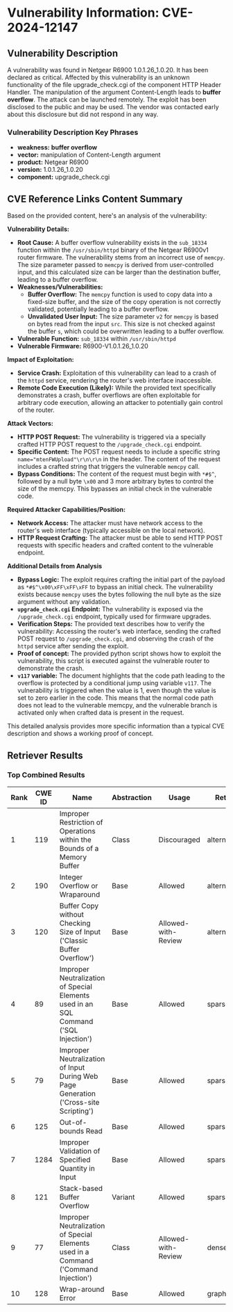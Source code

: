# Vulnerability Information: CVE-2024-12147

## Vulnerability Description
A vulnerability was found in Netgear R6900 1.0.1.26_1.0.20. It has been declared as critical. Affected by this vulnerability is an unknown functionality of the file upgrade_check.cgi of the component HTTP Header Handler. The manipulation of the argument Content-Length leads to **buffer overflow**. The attack can be launched remotely. The exploit has been disclosed to the public and may be used. The vendor was contacted early about this disclosure but did not respond in any way.

### Vulnerability Description Key Phrases
- **weakness:** **buffer overflow**
- **vector:** manipulation of Content-Length argument
- **product:** Netgear R6900
- **version:** 1.0.1.26_1.0.20
- **component:** upgrade_check.cgi

## CVE Reference Links Content Summary
Based on the provided content, here's an analysis of the vulnerability:

**Vulnerability Details:**

*   **Root Cause:** A buffer overflow vulnerability exists in the `sub_18334` function within the `/usr/sbin/httpd` binary of the Netgear R6900v1 router firmware. The vulnerability stems from an incorrect use of `memcpy`. The size parameter passed to `memcpy` is derived from user-controlled input, and this calculated size can be larger than the destination buffer, leading to a buffer overflow.
*   **Weaknesses/Vulnerabilities:**
    *   **Buffer Overflow:** The `memcpy` function is used to copy data into a fixed-size buffer, and the size of the copy operation is not correctly validated, potentially leading to a buffer overflow.
    *   **Unvalidated User Input:** The size parameter `v2` for `memcpy` is based on bytes read from the input `src`. This size is not checked against the buffer `s`, which could be overwritten leading to a buffer overflow.
*  **Vulnerable Function:** `sub_18334` within `/usr/sbin/httpd`
* **Vulnerable Firmware:** R6900-V1.0.1.26\_1.0.20

**Impact of Exploitation:**

*   **Service Crash:** Exploitation of this vulnerability can lead to a crash of the `httpd` service, rendering the router's web interface inaccessible.
*   **Remote Code Execution (Likely):** While the provided text specifically demonstrates a crash, buffer overflows are often exploitable for arbitrary code execution, allowing an attacker to potentially gain control of the router.

**Attack Vectors:**

*   **HTTP POST Request:** The vulnerability is triggered via a specially crafted HTTP POST request to the `/upgrade_check.cgi` endpoint.
*   **Specific Content:** The POST request needs to include a specific string `name="mtenFWUpload"\r\n\r\n` in the header. The content of the request includes a crafted string that triggers the vulnerable `memcpy` call.
*  **Bypass Conditions:** The content of the request must begin with `*#$^`, followed by a null byte `\x00` and 3 more arbitrary bytes to control the size of the memcpy. This bypasses an initial check in the vulnerable code.

**Required Attacker Capabilities/Position:**

*   **Network Access:** The attacker must have network access to the router's web interface (typically accessible on the local network).
*   **HTTP Request Crafting:** The attacker must be able to send HTTP POST requests with specific headers and crafted content to the vulnerable endpoint.

**Additional Details from Analysis**

*   **Bypass Logic:** The exploit requires crafting the initial part of the payload as `*#$^\x00\xFF\xFF\xFF` to bypass an initial check. The vulnerability exists because `memcpy` uses the bytes following the null byte as the size argument without any validation.
*   **`upgrade_check.cgi` Endpoint:** The vulnerability is exposed via the `/upgrade_check.cgi` endpoint, typically used for firmware upgrades.
*   **Verification Steps:** The provided text describes how to verify the vulnerability: Accessing the router's web interface, sending the crafted POST request to `/upgrade_check.cgi`, and observing the crash of the `httpd` service after sending the exploit.
* **Proof of concept:** The provided python script shows how to exploit the vulnerability, this script is executed against the vulnerable router to demonstrate the crash.
*  **`v117` variable:**  The document highlights that the code path leading to the overflow is protected by a conditional jump using variable `v117`. The vulnerability is triggered when the value is 1, even though the value is set to zero earlier in the code. This means that the normal code path does not lead to the vulnerable memcpy, and the vulnerable branch is activated only when crafted data is present in the request.

This detailed analysis provides more specific information than a typical CVE description and shows a working proof of concept.

## Retriever Results

### Top Combined Results

| Rank | CWE ID | Name | Abstraction | Usage  | Retrievers | Individual Scores |
|------|--------|------|-------------|-------|------------|-------------------|
| 1 | 119 | Improper Restriction of Operations within the Bounds of a Memory Buffer | Class | Discouraged | alternate_terms | 1.000 |
| 2 | 190 | Integer Overflow or Wraparound | Base | Allowed | alternate_terms | 0.800 |
| 3 | 120 | Buffer Copy without Checking Size of Input ('Classic Buffer Overflow') | Base | Allowed-with-Review | alternate_terms | 0.700 |
| 4 | 89 | Improper Neutralization of Special Elements used in an SQL Command ('SQL Injection') | Base | Allowed | sparse | 0.509 |
| 5 | 79 | Improper Neutralization of Input During Web Page Generation ('Cross-site Scripting') | Base | Allowed | sparse | 0.499 |
| 6 | 125 | Out-of-bounds Read | Base | Allowed | sparse | 0.447 |
| 7 | 1284 | Improper Validation of Specified Quantity in Input | Base | Allowed | sparse | 0.435 |
| 8 | 121 | Stack-based Buffer Overflow | Variant | Allowed | sparse | 0.434 |
| 9 | 77 | Improper Neutralization of Special Elements used in a Command ('Command Injection') | Class | Allowed-with-Review | dense | 0.629 |
| 10 | 128 | Wrap-around Error | Base | Allowed | graph | 0.003 |

